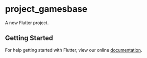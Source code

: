 # project_gamesbase

A new Flutter project.

## Getting Started

For help getting started with Flutter, view our online
[documentation](http://flutter.io/).
